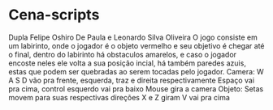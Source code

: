 # Cena-scripts
Dupla Felipe Oshiro De Paula e Leonardo Silva Oliveira
O jogo consiste em um labirinto, onde o jogador é o objeto vermelho e seu objetivo é chegar até o final, dentro do labirinto há obstaculos amarelos, e caso o jogador encoste neles ele volta a sua posição incial, há também paredes azuis, estas que podem ser quebradas ao serem tocadas pelo jogador.
Camera:
W A S D vão pra frente, esquerda, traz e direita respectivamente
Espaço vai pra cima, control esquerdo vai pra baixo
Mouse gira a camera
Objeto:
Setas movem para suas respectivas direções
X e Z giram
V vai pra cima
